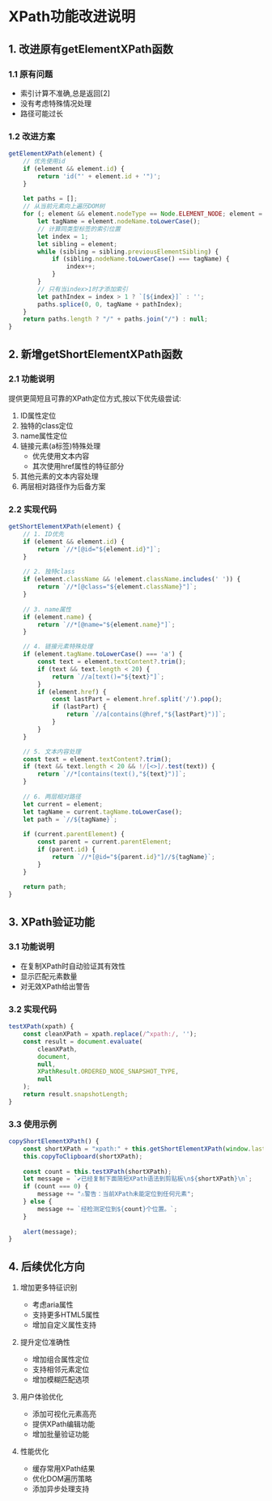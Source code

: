 # XPath功能改进说明

## 1. 改进原有getElementXPath函数

### 1.1 原有问题
- 索引计算不准确,总是返回[2]
- 没有考虑特殊情况处理
- 路径可能过长

### 1.2 改进方案
```javascript
getElementXPath(element) {
    // 优先使用id
    if (element && element.id) {
        return 'id("' + element.id + '")';
    }
    
    let paths = [];
    // 从当前元素向上遍历DOM树
    for (; element && element.nodeType == Node.ELEMENT_NODE; element = element.parentNode) {
        let tagName = element.nodeName.toLowerCase();
        // 计算同类型标签的索引位置
        let index = 1;
        let sibling = element;
        while (sibling = sibling.previousElementSibling) {
            if (sibling.nodeName.toLowerCase() === tagName) {
                index++;
            }
        }
        // 只有当index>1时才添加索引
        let pathIndex = index > 1 ? `[${index}]` : '';
        paths.splice(0, 0, tagName + pathIndex);
    }
    return paths.length ? "/" + paths.join("/") : null;
}
```

## 2. 新增getShortElementXPath函数

### 2.1 功能说明
提供更简短且可靠的XPath定位方式,按以下优先级尝试:

1. ID属性定位
2. 独特的class定位
3. name属性定位
4. 链接元素(a标签)特殊处理
   - 优先使用文本内容
   - 其次使用href属性的特征部分
5. 其他元素的文本内容处理
6. 两层相对路径作为后备方案

### 2.2 实现代码
```javascript
getShortElementXPath(element) {
    // 1. ID优先
    if (element && element.id) {
        return `//*[@id="${element.id}"]`;
    }
    
    // 2. 独特class
    if (element.className && !element.className.includes(' ')) {
        return `//*[@class="${element.className}"]`;
    }
    
    // 3. name属性
    if (element.name) {
        return `//*[@name="${element.name}"]`;
    }

    // 4. 链接元素特殊处理
    if (element.tagName.toLowerCase() === 'a') {
        const text = element.textContent?.trim();
        if (text && text.length < 20) {
            return `//a[text()="${text}"]`;
        }
        if (element.href) {
            const lastPart = element.href.split('/').pop();
            if (lastPart) {
                return `//a[contains(@href,"${lastPart}")]`;
            }
        }
    }

    // 5. 文本内容处理
    const text = element.textContent?.trim();
    if (text && text.length < 20 && !/[<>]/.test(text)) {
        return `//*[contains(text(),"${text}")]`;
    }
    
    // 6. 两层相对路径
    let current = element;
    let tagName = current.tagName.toLowerCase();
    let path = `//${tagName}`;
    
    if (current.parentElement) {
        const parent = current.parentElement;
        if (parent.id) {
            return `//*[@id="${parent.id}"]//${tagName}`;
        }
    }
    
    return path;
}
```

## 3. XPath验证功能

### 3.1 功能说明
- 在复制XPath时自动验证其有效性
- 显示匹配元素数量
- 对无效XPath给出警告

### 3.2 实现代码
```javascript
testXPath(xpath) {
    const cleanXPath = xpath.replace(/^xpath:/, '');
    const result = document.evaluate(
        cleanXPath,
        document,
        null,
        XPathResult.ORDERED_NODE_SNAPSHOT_TYPE,
        null
    );
    return result.snapshotLength;
}
```

### 3.3 使用示例
```javascript
copyShortElementXPath() {
    const shortXPath = "xpath:" + this.getShortElementXPath(window.lastHoveredElement);
    this.copyToClipboard(shortXPath);
    
    const count = this.testXPath(shortXPath);
    let message = `✔️已经复制下面简短XPath语法到剪贴板\n${shortXPath}\n`;
    if (count === 0) {
        message += "⚠️警告：当前XPath未能定位到任何元素";
    } else {
        message += `经检测定位到${count}个位置。`;
    }
    
    alert(message);
}
```

## 4. 后续优化方向

1. 增加更多特征识别
   - 考虑aria属性
   - 支持更多HTML5属性
   - 增加自定义属性支持

2. 提升定位准确性
   - 增加组合属性定位
   - 支持相邻元素定位
   - 增加模糊匹配选项

3. 用户体验优化
   - 添加可视化元素高亮
   - 提供XPath编辑功能
   - 增加批量验证功能

4. 性能优化
   - 缓存常用XPath结果
   - 优化DOM遍历策略
   - 添加异步处理支持
